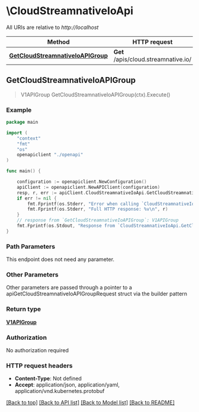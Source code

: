 # \CloudStreamnativeIoApi

All URIs are relative to *http://localhost*

Method | HTTP request | Description
------------- | ------------- | -------------
[**GetCloudStreamnativeIoAPIGroup**](CloudStreamnativeIoApi.md#GetCloudStreamnativeIoAPIGroup) | **Get** /apis/cloud.streamnative.io/ | 



## GetCloudStreamnativeIoAPIGroup

> V1APIGroup GetCloudStreamnativeIoAPIGroup(ctx).Execute()





### Example

```go
package main

import (
    "context"
    "fmt"
    "os"
    openapiclient "./openapi"
)

func main() {

    configuration := openapiclient.NewConfiguration()
    apiClient := openapiclient.NewAPIClient(configuration)
    resp, r, err := apiClient.CloudStreamnativeIoApi.GetCloudStreamnativeIoAPIGroup(context.Background()).Execute()
    if err != nil {
        fmt.Fprintf(os.Stderr, "Error when calling `CloudStreamnativeIoApi.GetCloudStreamnativeIoAPIGroup``: %v\n", err)
        fmt.Fprintf(os.Stderr, "Full HTTP response: %v\n", r)
    }
    // response from `GetCloudStreamnativeIoAPIGroup`: V1APIGroup
    fmt.Fprintf(os.Stdout, "Response from `CloudStreamnativeIoApi.GetCloudStreamnativeIoAPIGroup`: %v\n", resp)
}
```

### Path Parameters

This endpoint does not need any parameter.

### Other Parameters

Other parameters are passed through a pointer to a apiGetCloudStreamnativeIoAPIGroupRequest struct via the builder pattern


### Return type

[**V1APIGroup**](V1APIGroup.md)

### Authorization

No authorization required

### HTTP request headers

- **Content-Type**: Not defined
- **Accept**: application/json, application/yaml, application/vnd.kubernetes.protobuf

[[Back to top]](#) [[Back to API list]](../README.md#documentation-for-api-endpoints)
[[Back to Model list]](../README.md#documentation-for-models)
[[Back to README]](../README.md)

